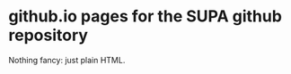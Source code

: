 github.io pages for the SUPA github repository
==============================================

Nothing fancy: just plain HTML.
